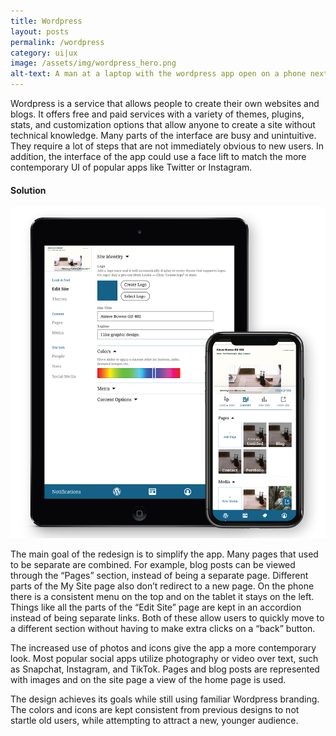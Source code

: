 ```yaml
---
title: Wordpress
layout: posts
permalink: /wordpress
category: ui|ux
image: /assets/img/wordpress_hero.png
alt-text: A man at a laptop with the wordpress app open on a phone next to him.
---
```

Wordpress is a service that allows people to create their own websites and blogs. It
offers free and paid services with a variety of themes, plugins, stats, and customization
options that allow anyone to create a site without technical knowledge. Many parts
of the interface are busy and unintuitive. They require a lot of steps that are not
immediately obvious to new users. In addition, the interface of the app could use a face
lift to match the more contemporary UI of popular apps like Twitter or Instagram.

#### Solution

![](/assets/img/wordpress_design.png)

The main goal of the redesign is to simplify the app. Many pages
that used to be separate are combined. For example, blog posts
can be viewed through the “Pages” section, instead of being
a separate page. Different parts of the My Site page also don’t
redirect to a new page. On the phone there is a consistent menu
on the top and on the tablet it stays on the left. Things like all
the parts of the “Edit Site” page are kept in an accordion instead
of being separate links. Both of these allow users to quickly
move to a different section without having to make extra clicks
on a “back” button.

The increased use of photos and icons give the app a more
contemporary look. Most popular social apps utilize photography
or video over text, such as Snapchat, Instagram, and TikTok.
Pages and blog posts are represented with images and on the
site page a view of the home page is used.

The design achieves its goals while still using familiar Wordpress
branding. The colors and icons are kept consistent from previous
designs to not startle old users, while attempting to attract a
new, younger audience.